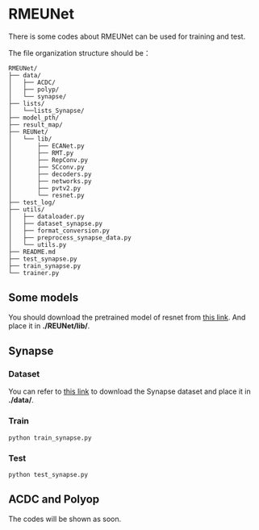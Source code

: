 # RMEUNet
There is some codes about RMEUNet can be used for training and test.


The file organization structure should be：

```
RMEUNet/
├── data/
│   ├── ACDC/
│   ├── polyp/
│   └── synapse/
├── lists/ 
│   └──lists_Synapse/
├── model_pth/
├── result_map/
├── REUNet/
│   └── lib/
│       ├── ECANet.py
│       ├── RMT.py
│       ├── RepConv.py
│       ├── SCconv.py
│       ├── decoders.py
│       ├── networks.py
│       ├── pvtv2.py
│       └── resnet.py
├── test_log/
├── utils/
│   ├── dataloader.py
│   ├── dataset_synapse.py
│   ├── format_conversion.py
│   ├── preprocess_synapse_data.py
│   └── utils.py
├── README.md
├── test_synapse.py
├── train_synapse.py
└── trainer.py
```
## Some models
You should download the pretrained model of resnet from [this link](https://download.pytorch.org/models/).
And place it in  **./REUNet/lib/**.
## Synapse
### Dataset
You can refer to [this link](https://github.com/Beckschen/TransUNet/blob/main/datasets/README.md) to download the Synapse dataset and place it in **./data/**.
### Train 
```
python train_synapse.py
```
### Test
```
python test_synapse.py
```
## ACDC and Polyop
The codes will be shown as soon.
